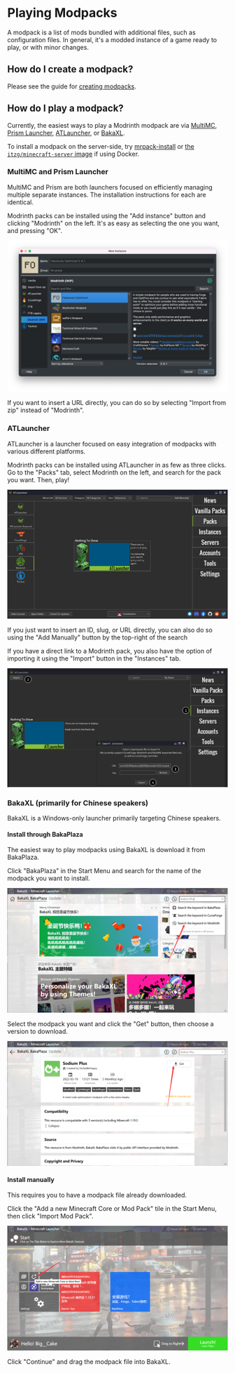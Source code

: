 # Playing Modpacks

A modpack is a list of mods bundled with additional files, such as configuration files. In general, it's a modded instance of a game ready to play, or with minor changes.

## How do I create a modpack?

Please see the guide for [creating modpacks](creating_modpacks.md).

## How do I play a modpack?

Currently, the easiest ways to play a Modrinth modpack are via [MultiMC](https://multimc.org), [Prism Launcher](https://prismlauncher.org), [ATLauncher](https://atlauncher.com), or [BakaXL](https://www.bakaxl.com/).

To install a modpack on the server-side, try [mrpack-install](https://github.com/nothub/mrpack-install) or [the `itzg/minecraft-server` image](https://github.com/itzg/docker-minecraft-server) if using Docker.

### MultiMC and Prism Launcher

MultiMC and Prism are both launchers focused on efficiently managing multiple separate instances. The installation instructions for each are identical.

Modrinth packs can be installed using the "Add instance" button and clicking "Modrinth" on the left. It's as easy as selecting the one you want, and pressing "OK".

![MultiMC](../../static/img/tutorial/multimc.png)

If you want to insert a URL directly, you can do so by selecting "Import from zip" instead of "Modrinth".

### ATLauncher

ATLauncher is a launcher focused on easy integration of modpacks with various different platforms.

Modrinth packs can be installed using ATLauncher in as few as three clicks. Go to the "Packs" tab, select Modrinth on the left, and search for the pack you want. Then, play!

![ATLauncher search](../../static/img/tutorial/atlauncherSearch.png)

If you just want to insert an ID, slug, or URL directly, you can also do so using the "Add Manually" button by the top-right of the search

If you have a direct link to a Modrinth pack, you also have the option of importing it using the "Import" button in the "Instances" tab.

![ATLauncher import](../../static/img/tutorial/atlauncherImport.png)

### BakaXL (primarily for Chinese speakers)

BakaXL is a Windows-only launcher primarily targeting Chinese speakers.

#### Install through BakaPlaza

The easiest way to play modpacks using BakaXL is download it from BakaPlaza.

Click "BakaPlaza" in the Start Menu and search for the name of the modpack you want to install.

![BakaPlaza search](../../static/img/tutorial/BakaPlazaSearchModpacks.png)

Select the modpack you want and click the "Get" button, then choose a version to download.

![BakaPlaza modpack info](../../static/img/tutorial/BakaPlazaModpackInfo.png)

#### Install manually

This requires you to have a modpack file already downloaded.

Click the "Add a new Minecraft Core or Mod Pack" tile in the Start Menu, then click "Import Mod Pack".

![Add a new Minecraft Core or Mod Pack Tile](../../static/img/tutorial/BakaXLAddCoreTile.png)

Click "Continue" and drag the modpack file into BakaXL.
